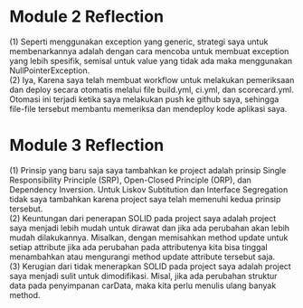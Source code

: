 # Module 2 Reflection

(1) Seperti menggunakan exception yang generic, strategi saya untuk membenarkannya adalah dengan cara mencoba untuk membuat exception yang lebih spesifik, semisal untuk value yang tidak ada maka menggunakan NullPointerException.<br>
(2) Iya, Karena saya telah membuat workflow untuk melakukan pemeriksaan dan deploy secara otomatis melalui file build.yml, ci.yml, dan scorecard.yml. Otomasi ini terjadi ketika saya melakukan push ke github saya, sehingga file-file tersebut membantu memeriksa dan mendeploy kode aplikasi saya.

# Module 3 Reflection

(1) Prinsip yang baru saja saya tambahkan ke project adalah prinsip Single Responsibility Principle (SRP), Open-Closed Principle (ORP), dan Dependency Inversion. Untuk Liskov Subtitution dan Interface Segregation tidak saya tambahkan karena project saya telah memenuhi kedua prinsip tersebut.<br>
(2) Keuntungan dari penerapan SOLID pada project saya adalah project saya menjadi lebih mudah untuk dirawat dan jika ada perubahan akan lebih mudah dilakukannya. Misalkan, dengan memisahkan method update untuk setiap attribute jika ada perubahan pada attributenya kita bisa tinggal menambahkan atau mengurangi method update attribute tersebut saja.<br>
(3) Kerugian dari tidak menerapkan SOLID pada project saya adalah project saya menjadi sulit untuk dimodifikasi. Misal, jika ada perubahan struktur data pada penyimpanan carData, maka kita perlu menulis ulang banyak method.